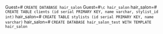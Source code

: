 Guest=# `CREATE DATABASE hair_salon`
Guest=#`\c hair_salon`
hair_salon=# `CREATE TABLE clients (id serial PRIMARY KEY, name varchar, stylist_id int)`
hair_salon=# `CREATE TABLE stylists (id serial PRIMARY KEY, name varchar)`
hair_salon=# `CREATE DATABASE hair_salon_test WITH TEMPLATE hair_salon`
